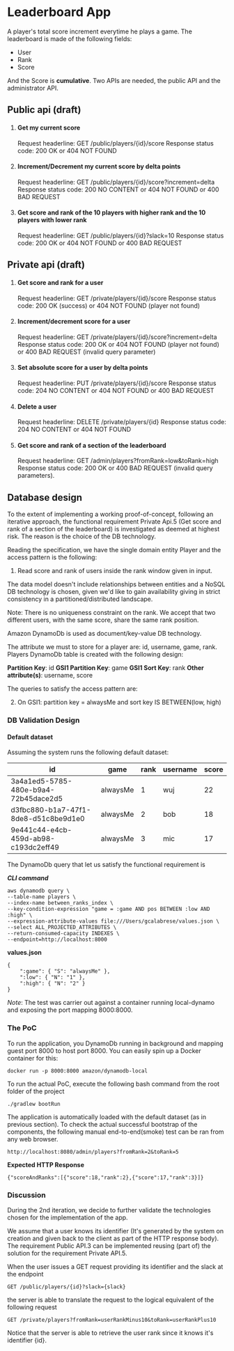 # Leaderboard App

A player's total score increment everytime he plays a game.
The leaderboard is made of the following fields:

 - User
 - Rank
 - Score

And the Score is **cumulative**.
Two APIs are needed, the public API and the administrator API.


## Public api (draft)

 1. #### Get my current score
    Request headerline: GET /public/players/{id}/score
    Response status code: 200 OK or 404 NOT FOUND
 2. #### Increment/Decrement my current score by delta points
    Request headerline: GET /public/players/{id}/score?increment=delta
    Response status code: 200 NO CONTENT or 404 NOT FOUND or 400 BAD REQUEST
 3. #### Get score and rank of the 10 players with higher rank and the 10 players with lower rank
     Request headerline: GET /public/players/{id}?slack=10
     Response status code: 200 OK or 404 NOT FOUND or 400 BAD REQUEST

## Private api (draft)

 1. #### Get score and rank for a user  
    Request headerline: GET /private/players/{id}/score
    Response status code: 200 OK (success) or 404 NOT FOUND (player not found)
 2. #### Increment/decrement score for a user
    Request headerline: GET /private/players/{id}/score?increment=delta
    Response status code: 200 OK or 404 NOT FOUND (player not found) or 400 BAD REQUEST (invalid query parameter) 
 3. #### Set absolute score for a user by delta points
     Request headerline: PUT /private/players/{id}/score
     Response status code: 204 NO CONTENT or 404 NOT FOUND or 400 BAD REQUEST
 4. #### Delete a user
     Request headerline: DELETE /private/players/{id}
     Response status code: 204 NO CONTENT or 404 NOT FOUND
 5. #### Get score and rank of a section of the leaderboard
     Request headerline: GET /admin/players?fromRank=low&toRank=high
     Response status code: 200 OK or 400 BAD REQUEST (invalid query parameters).

## Database design

To the extent of implementing a working proof-of-concept, following an iterative approach, the functional requirement 
Private Api.5 (Get score and rank of a section of the leaderboard) is investigated as deemed at highest risk.
The reason is the choice of the DB technology.

Reading the specification, we have the single domain entity Player and the access pattern is the following:

 1. Read score and rank of users inside the rank window given in input.

The data model doesn't include relationships between entities and a NoSQL DB technology is chosen,
given we'd like to gain availability giving in strict consistency in a partitioned/distributed landscape.

Note: There is no uniqueness constraint on the rank. We accept that two different users,
with the same score, share the same rank position.

Amazon DynamoDb is used as document/key-value DB technology.

The attribute we must to store for a player are: id, username, game, rank.
Players DynamoDb table is created with the following design:

**Partition Key**: id
**GSI1 Partition Key**: game
**GSI1 Sort Key**: rank
**Other attribute(s)**: username, score

The queries to satisfy the access pattern are:

 2. On GSI1: partition key = alwaysMe and sort key IS BETWEEN(low, high)

### DB Validation Design

#### Default dataset

Assuming the system runs the following default dataset:

|id  | game | rank | username | score |
|--|--|--|--|--|
| 3a4a1ed5-5785-480e-b9a4-72b45dace2d5 | alwaysMe | 1 | wuj | 22
| d3fbc880-b1a7-47f1-8de8-d51c8be9d1e0 | alwaysMe | 2 | bob | 18
| 9e441c44-e4cb-459d-ab98-c193dc2eff49 | alwaysMe | 3 | mic | 17

The DynamoDb query that let us satisfy the functional requirement is

***CLI command***

    aws dynamodb query \
    --table-name players \
    --index-name between_ranks_index \
    --key-condition-expression "game = :game AND pos BETWEEN :low AND :high" \
    --expression-attribute-values file:///Users/gcalabrese/values.json \
    --select ALL_PROJECTED_ATTRIBUTES \
    --return-consumed-capacity INDEXES \
    --endpoint=http://localhost:8000

**values.json**

    {
        ":game": { "S": "alwaysMe" },
        ":low": { "N": "1" },
        ":high": { "N": "2" }
    }
*Note*: The test was carrier out against a container running local-dynamo and exposing the port mapping 8000:8000.

### The PoC

To run the application, you DynamoDb running in background and mapping guest port 8000 to host port 8000.
You can easily spin up a Docker container for this:

    docker run -p 8000:8000 amazon/dynamodb-local

To run the actual PoC, execute the following bash command from the root folder of the project

    ./gradlew bootRun

The application is automatically loaded with the default dataset (as in previous section).
To check the actual successful bootstrap of the components, the following manual end-to-end(smoke) test can be 
ran from any web browser.

    http://localhost:8080/admin/players?fromRank=2&toRank=5

**Expected HTTP Response**

    {"scoreAndRanks":[{"score":18,"rank":2},{"score":17,"rank":3}]}

### Discussion

During the 2nd iteration, we decide to further validate the technologies chosen 
for the implementation of the app.

We assume that a user knows its identifier (It's generated by the system on creation and 
given back to the client as part of the HTTP response body).
The requirement Public API.3 can be implemented reusing (part of) the solution 
for the requirement Private API.5.

When the user issues a GET request providing its identifier and the slack at the endpoint
    
    GET /public/players/{id}?slack={slack}  

the server is able to translate the request to the logical equivalent of the following request

    GET /private/players?fromRank=userRankMinus10&toRank=userRankPlus10

Notice that the server is able to retrieve the user rank since it knows it's identifier {id}.
